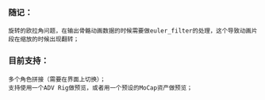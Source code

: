 
### 随记：
```
旋转的欧拉角问题，在输出骨骼动画数据的时候需要做euler_filter的处理，这个导致动画片段在缩放的时候出现翻转；
```
### 目前支持：
```
多个角色拼接（需要在界面上切换）；
支持使用一个ADV Rig做预览，或者用一个预设的MoCap资产做预览；
```
